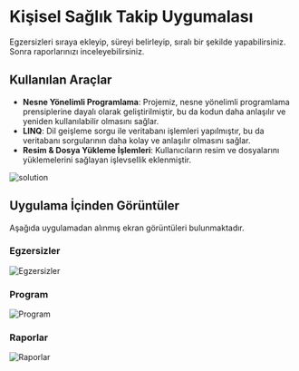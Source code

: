 # Kişisel Sağlık Takip Uygumalası
Egzersizleri sıraya ekleyip, süreyi belirleyip, sıralı bir şekilde yapabilirsiniz. Sonra raporlarınızı inceleyebilirsiniz.

## Kullanılan Araçlar
- **Nesne Yönelimli Programlama**: Projemiz, nesne yönelimli programlama prensiplerine dayalı olarak geliştirilmiştir, bu da kodun daha anlaşılır ve yeniden kullanılabilir olmasını sağlar.
- **LINQ**: Dil geişleme sorgu ile veritabanı işlemleri yapılmıştır, bu da veritabanı sorgularının daha kolay ve anlaşılır olmasını sağlar.
- **Resim & Dosya Yükleme İşlemleri**: Kullanıcıların resim ve dosyalarını yüklemelerini sağlayan işlevsellik eklenmiştir.
  
![solution](https://github.com/emirtopaloglu0/KisiselSaglikTakip/assets/147405225/1afc8887-af09-4b96-b03e-36918fc7efbb)

## Uygulama İçinden Görüntüler
Aşağıda uygulamadan alınmış ekran görüntüleri bulunmaktadır.
### Egzersizler

![Egzersizler](https://github.com/emirtopaloglu0/KisiselSaglikTakip/assets/147405225/8b478eca-bb0f-4794-b8b4-9892d971004f)

### Program

![Program](https://github.com/emirtopaloglu0/KisiselSaglikTakip/assets/147405225/df4599ed-52fc-44c1-af3d-be6417a3b930)

### Raporlar

![Raporlar](https://github.com/emirtopaloglu0/KisiselSaglikTakip/assets/147405225/5c7052f2-bdd5-45a1-899c-801fea6a2ee7)
